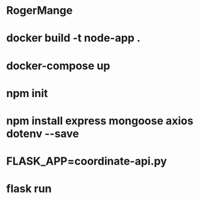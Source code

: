 # RogerMange
 
# docker build -t node-app .

# docker-compose up


# npm init
# npm install express mongoose axios dotenv --save


# FLASK_APP=coordinate-api.py
# flask run